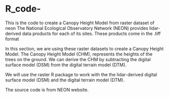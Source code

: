 # R_code-
This is the code to create a Canopy Height Model from raster dataset of neon
The National Ecological Observatory Network (NEON) provides lidar-derived data products for each of its sites. These products come in the .tiff format

In this section, we are using these raster datasets to create a Canopy Height Model. The Canopy Height Model (CHM), represents the heights of the trees on the ground. We can derive the CHM by subtracting the digital surface model (DSM) from the digital terrain model (DTM).

We will use the raster R package to work with the the lidar-derived digital surface model (DSM) and the digital terrain model (DTM).

The source code is from NEON website.
